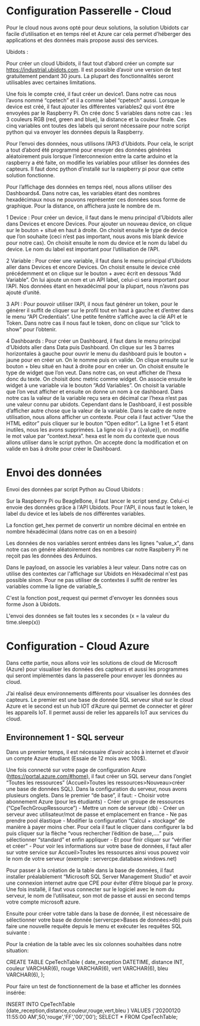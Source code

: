 # Configuration Passerelle - Cloud

Pour le cloud nous avons opté pour deux solutions, la solution Ubidots car facile d’utilisation et en temps réel et Azure car cela permet d’héberger des applications et des données mais propose aussi des services.

Ubidots : 

Pour créer un cloud Ubidots, il faut tout d’abord créer un compte sur https://industrial.ubidots.com. Il est possible d’avoir une version de test gratuitement pendant 30 jours. La plupart des fonctionnalités seront utilisables avec certaines limitations.

Une fois le compte créé, il faut créer un device1. Dans notre cas nous l’avons nommé “cpetech” et il a comme label “cpetech” aussi. Lorsque le device est créé, il faut ajouter les différentes variables2 qui vont être envoyées par le Raspberry Pi. On crée donc 5 variables dans notre cas : les 3 couleurs RGB (red, green and blue), la distance et la couleur finale. Ces cinq variables ont toutes des labels qui seront nécessaire pour notre script python qui va envoyer les données depuis la Raspberry.

Pour l’envoi des données, nous utilisons l’API3 d’Ubidots. Pour cela, le script a tout d’abord été programmé pour envoyer des données générées aléatoirement puis lorsque l’interconnexion entre la carte arduino et la raspberry a été faite, on modifie les variables pour utiliser les données des capteurs. Il faut donc python d’installé sur la raspberry pi pour que cette solution fonctionne.

Pour l’affichage des données en temps réel, nous allons utiliser des Dashboards4. Dans notre cas, les variables étant des nombres hexadécimaux nous ne pouvons représenter ces données sous forme de graphique. Pour la distance, on affichera juste le nombre de m.

1 Device : Pour créer un device, il faut dans le menu principal d’Ubidots aller dans Devices et encore Devices. Pour ajouter un nouveau device, on clique sur le bouton + situé en haut à droite. On choisit ensuite le type de device que l’on souhaite (ceci n’est pas important,  nous avons mis blank device pour notre cas). On choisit ensuite le nom du device et le nom du label du device. Le nom du label est important pour l’utilisation de l’API.

2 Variable : Pour créer une variable, il faut dans le menu principal d’Ubidots aller dans Devices et encore Devices. On choisit ensuite le device créé précédemment et on clique sur le bouton + avec écrit en dessous “Add Variable”. On lui ajoute un nom et un API label, celui-ci sera important pour l’API. Nos données étant en hexadécimal pour la plupart, nous n’avons pas ajouté d’unité.

3 API : Pour pouvoir utiliser l’API, il nous faut générer un token, pour le générer il suffit de cliquer sur le profil tout en haut à gauche et d’entrer dans le menu “API Credentials”. Une petite fenêtre s’affiche avec la clé API et le Token. Dans notre cas il nous faut le token, donc on clique sur “click to show” pour l’obtenir.

4 Dashboards : Pour créer un Dashboard, il faut dans le menu principal d’Ubidots aller dans Data puis Dashboard. On clique sur les 3 barres horizontales à gauche pour ouvrir le menu du dashboard puis le bouton + jaune pour en créer un. On le nomme puis on valide. On clique ensuite sur le bouton + bleu situé en haut à droite pour en créer un. On choisit ensuite le type de widget que l’on veut. Dans notre cas, on veut afficher de l’hexa donc du texte. On choisit donc metric comme widget. On associe ensuite le widget à une variable via le bouton “Add Variables”. On choisit la variable que l’on veut afficher et ensuite on donne un nom à ce dashboard. Dans notre cas la valeur de la variable reçu sera en décimal car l’hexa n’est pas une valeur connu par ubidots. Cependant dans le Dashboard, il est possible d’afficher autre chose que la valeur de la variable. Dans le cadre de notre utilisation, nous allons afficher un contexte. Pour cela il faut activer “Use the HTML editor” puis cliquer sur le bouton “Open editor”. La ligne 1 et 5 étant inutiles, nous les avons supprimées. La ligne où il y a {{value}}, on modifie le mot value par “context.hexa”. hexa est le nom du contexte que nous allons utiliser dans le script python. On accepte donc la modification et on valide en bas à droite pour créer le Dashboard.

# Envoi des données

Envoi des données par script Python au Cloud Ubidots : 

Sur la Raspberry Pi ou BeagleBone, il faut lancer le script send.py. Celui-ci envoie des données grâce à l'API Ubidots.
Pour l'API, il nous faut le token, le label du device et les labels de nos différentes variables. 

La fonction get_hex permet de convertir un nombre décimal en entrée en nombre héxadécimal (dans notre cas on en a besoin)

Les données de nos variables seront entrées dans les lignes "value_x", dans notre cas on génére aléatoirement des nombres car notre Raspberry Pi ne reçoit pas les données des Arduinos.

Dans le payload, on associe les variables à leur valeur. Dans notre cas on utilise des contextes car l'affichage sur Ubidots en Héxadécimal n'est pas possible sinon. Pour ne pas utiliser de contextes il suffit de rentrer les variables comme la ligne de variable_5.

C'est la fonction post_request qui permet d'envoyer les données sous forme Json à Ubidots.

L'envoi des données se fait toutes les x secondes (x = la valeur du time.sleep(x))


# Configuration - Cloud Azure

Dans cette partie, nous allons voir les solutions de cloud de Microsoft (Azure) pour visualiser les données des capteurs et aussi les programmes qui seront implémentés dans la passerelle pour envoyer les données au cloud.

J’ai réalisé deux environnements différents pour visualiser les données des capteurs. Le premier est une base de donnée SQL serveur situé sur le cloud Azure et le second est un hub IOT d’Azure qui permet de connecter et gérer les appareils IoT. Il permet aussi de relier les appareils IoT aux services du cloud.

## Environnement 1 - SQL serveur

Dans un premier temps, il est nécessaire d’avoir accès à internet et d’avoir un compte Azure étudiant (Essaie de 12 mois avec 100$).

Une fois connecté sur votre page de configuration Azure (https://portal.azure.com/#home), il faut créer un SQL serveur dans l’onglet “Toutes les ressources”  (Accueil>Toutes les ressources>Nouveau>créer une base de données SQL).
Dans la configuration du serveur, nous avons plusieurs onglets. 
Dans le premier “de base”, il faut:
         - Choisir votre abonnement Azure (pour les étudiants)
         - Créer un groupe de ressources (“CpeTechGroupRessource”)
         - Mettre un nom de serveur (db)
         - Créer un serveur avec utilisateur/mot de passe et emplacement en france
         - Ne pas prendre pool élastique 
         - Modifier la configuration “Calcul + stockage” de manière à payer moins cher. Pour cela il faut le cliquer dans configurer la bd puis cliquer sur la flèche “vous rechercher l’édition de base,....” puis sélectionner “standard” et enfin appliquer
         - Et pour finir cliquer sur “vérifier et créer”
         - Pour voir les informations sur votre base de données, il faut aller sur votre service sur Accueil>Toutes les ressources ainsi vous pouvez voir le nom de votre serveur (exemple : servercpe.database.windows.net)

Pour passer à la création de la table dans la base de données, il faut installer préalablement “Microsoft SQL Server Management Studio” et avoir une connexion internet autre que CPE pour éviter d’être bloqué par le proxy. Une fois installé, il faut vous connecter sur le logiciel avec le nom du serveur, le nom de l’utilisateur, son mot de passe et aussi en second temps votre compte microsoft azure.


Ensuite pour créer votre table dans la base de donnée, il est nécessaire de sélectionner votre base de donnée (servercpe>Bases de données>db) puis faire une nouvelle requête depuis le menu et exécuter les requêtes SQL suivante : 

Pour la création de la table avec les six colonnes souhaitées dans notre situation:

CREATE TABLE CpeTechTable
(
    date_reception DATETIME,
    distance INT,
    couleur VARCHAR(6),
    rouge VARCHAR(6),
    vert VARCHAR(6),
    bleu VARCHAR(6),
);

Pour faire un test de fonctionnement de la base et afficher les données insérée:

INSERT INTO CpeTechTable (date_reception,distance,couleur,rouge,vert,bleu )
VALUES ('20200120 11:55:00 AM',50,'rouge','FF','00','00');
SELECT * FROM CpeTechTable;
